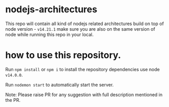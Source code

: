# nodejs-architectures
This repo will contain all kind of nodejs related architectures build on top of node version - ```v14.21.1``` make sure you are also on the same version of node while running this repo in your local.



# how to use this repository.

Run  ```npm install``` or ```npm i``` to install the repository dependencies use node ```v14.0.0```.

Run ```nodemon start``` to automatically start the server.

Note: Please raise PR for any suggestion with full description mentioned in the PR.

